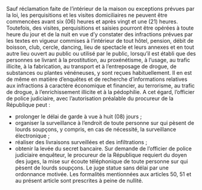 Sauf réclamation faite de l’intérieur de la maison ou exceptions prévues par la loi, les perquisitions et les visites domiciliaires ne peuvent être commencées avant six (06) heures et après vingt et une (21) heures.
Toutefois, des visites, perquisitions et saisies pourront être opérées à toute heure du jour et de la nuit en vue d’y constater des infractions prévues par les textes en vigueur commises à l’intérieur de tout hôtel, pension, débit de boisson, club, cercle, dancing, lieu de spectacle et leurs annexes et en tout autre lieu ouvert au public ou utilisé par le public, lorsqu’il est établi que des personnes se livrant à la prostitution, au proxénétisme, à l’usage, au trafic illicite, à la fabrication, au transport et à l’entreposage de drogue, de substances ou plantes vénéneuses, y sont reçues habituellement.
Il en est de même en matière d’enquêtes et de recherche d’informations relatives aux infractions à caractère économique et financier, au terrorisme, au trafic de drogue, à l’enrichissement illicite et à la pédophilie.
A cet égard, l’officier de police judiciaire, avec l’autorisation préalable du procureur de la République peut :
- prolonger le délai de garde à vue à huit (08) jours ;
- organiser la surveillance à l’endroit de toute personne sur qui pèsent de lourds soupçons, y compris, en cas de nécessité, la surveillance électronique ;
- réaliser des livraisons surveillées et des infiltrations ;
- obtenir la levée du secret bancaire.
Sur demande de l’officier de police judiciaire enquêteur, le procureur de la République requiert du doyen des juges, la mise sur écoute téléphonique de toute personne sur qui pèsent de lourds soupçons. Le juge statue sans délai par une ordonnance motivée.
Les formalités mentionnées aux articles 50, 51 et au présent article sont prescrites à peine de nullité.